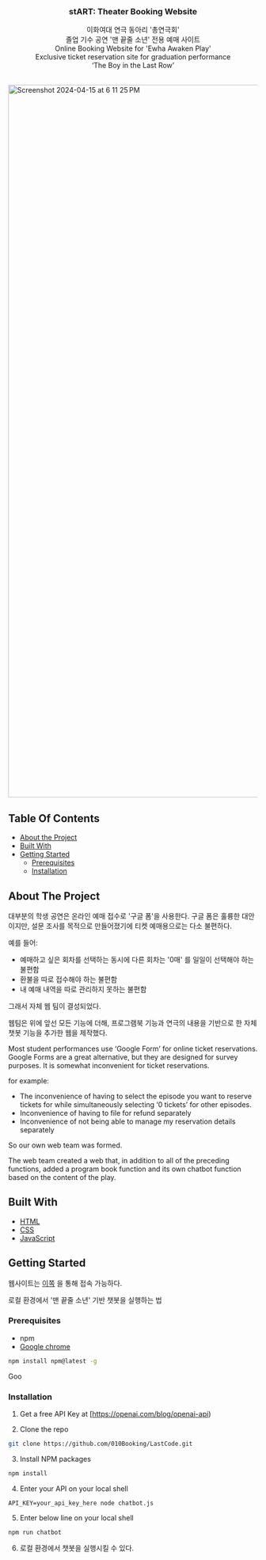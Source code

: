<br/>
<p align="center">
  <h3 align="center">stART: Theater Booking Website</h3>

  <p align="center">
    이화여대 연극 동아리 '총연극회' <br>졸업 기수 공연 '맨 끝줄 소년' 전용 예매 사이트 <br>
Online Booking Website for 'Ewha Awaken Play'<br>Exclusive ticket reservation site for graduation performance <br>‘The Boy in the Last Row’ 
    <br/>
    <br/>
  </p>
</p>

<img width="1440" alt="Screenshot 2024-04-15 at 6 11 25 PM" src="https://github.com/010Booking/LastCode/assets/144606981/00e5c35b-becd-4dbc-ae1c-a8ddcda4c0f2">


## Table Of Contents

* [About the Project](#about-the-project)
* [Built With](#built-with)
* [Getting Started](#getting-started)
  * [Prerequisites](#prerequisites)
  * [Installation](#installation)


## About The Project

대부분의 학생 공연은 온라인 예매 접수로 '구글 폼'을 사용한다.
구글 폼은 훌륭한 대안이지만, 설문 조사를 목적으로 만들어졌기에
티켓 예매용으로는 다소 불편하다.

예를 들어:
- 예매하고 싶은 회차를 선택하는 동시에 다른 회차는 '0매' 를 일일이 선택해야 하는 불편함
- 환불을 따로 접수해야 하는 불편함 
- 내 예매 내역을 따로 관리하지 못하는 불편함 

그래서 자체 웹 팀이 결성되었다.

웹팀은 위에 앞선 모든 기능에 더해, 프로그램북 기능과 연극의 내용을 기반으로 한 자체 챗봇 기능을 추가한 웹을 제작했다.

Most student performances use ‘Google Form’ for online ticket reservations.
Google Forms are a great alternative, but they are designed for survey purposes.
It is somewhat inconvenient for ticket reservations.

for example:
- The inconvenience of having to select the episode you want to reserve tickets for while simultaneously selecting ‘0 tickets’ for other episodes.
- Inconvenience of having to file for refund separately
- Inconvenience of not being able to manage my reservation details separately

So our own web team was formed.

The web team created a web that, in addition to all of the preceding functions, added a program book function and its own chatbot function based on the content of the play.


## Built With



* [HTML](https://developer.mozilla.org/en-US/docs/Web/HTML)
* [CSS](https://developer.mozilla.org/en-US/docs/Web/CSS)
* [JavaScript](https://developer.mozilla.org/en-US/docs/Web/JavaScript)


## Getting Started

웹사이트는 [이쪽](https://start-ba2c0.web.app) 을 통해 접속 가능하다.

로컬 환경에서 '맨 끝줄 소년' 기반 챗봇을 실행하는 법 

### Prerequisites

* npm
* [Google chrome](https://www.google.com/chrome/)

```sh
npm install npm@latest -g
```

Goo

### Installation

1. Get a free API Key at [https://openai.com/blog/openai-api)

2. Clone the repo

```sh
git clone https://github.com/010Booking/LastCode.git
```

3. Install NPM packages

```sh
npm install
```

4. Enter your API on your local shell

```
API_KEY=your_api_key_here node chatbot.js

```

5. Enter below line on your local shell
```
npm run chatbot
```

6. 로컬 환경에서 챗봇을 실행시킬 수 있다.


